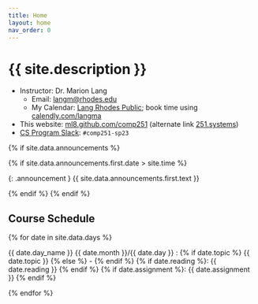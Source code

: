 ```yaml
---
title: Home
layout: home
nav_order: 0
---
```


# {{ site.description }}

* Instructor: Dr. Marion Lang
  * Email: [langm@rhodes.edu](mailto:langm@rhodes.edu)
  * My Calendar: [Lang Rhodes Public](https://tinyr.us/lang-cal); book time
    using [calendly.com/langma](https://calendly.com/lang-cal)
* This website: [ml8.github.com/comp251](https://ml8.github.com/comp251) (alternate link
  [251.systems](http://251.systems))
* [CS Program Slack](https://rhodes-cs.slack.com): `#comp251-sp23`

{% if site.data.announcements %}

{% if site.data.announcements.first.date > site.time %}

{: .announcement }
{{ site.data.announcements.first.text }}

{% endif %}
{% endif %}


## Course Schedule

<div class="module" markdown="1">
{% for date in site.data.days %}

{{ date.day_name }} {{ date.month }}/{{ date.day }}
: {% if date.topic %} {{ date.topic }} {% else %} \- {% endif %}
{% if date.reading %}: {{ date.reading }} {% endif %}
{% if date.assignment %}: {{ date.assignment }} {% endif %}

{% endfor %}
</div>
